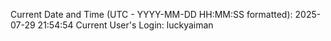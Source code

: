 Current Date and Time (UTC - YYYY-MM-DD HH:MM:SS formatted): 2025-07-29 21:54:54
Current User's Login: luckyaiman
